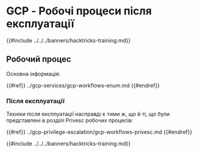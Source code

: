 # GCP - Робочі процеси після експлуатації

{{#include ../../../banners/hacktricks-training.md}}

## Робочий процес

Основна інформація:

{{#ref}}
../gcp-services/gcp-workflows-enum.md
{{#endref}}

### Після експлуатації

Техніки після експлуатації насправді є тими ж, що й ті, що були представлені в розділі Privesc робочих процесів:

{{#ref}}
../gcp-privilege-escalation/gcp-workflows-privesc.md
{{#endref}}

{{#include ../../../banners/hacktricks-training.md}}
